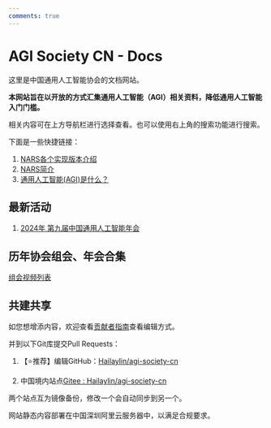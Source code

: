 ```yaml
---
comments: true
---
```


# AGI Society CN - Docs

这里是中国通用人工智能协会的文档网站。

**本网站旨在以开放的方式汇集通用人工智能（AGI）相关资料，降低通用人工智能入门门槛。**

相关内容可在上方导航栏进行选择查看。也可以使用右上角的搜索功能进行搜索。

下面是一些快捷链接：

1. [NARS各个实现版本介绍](nars/impl/introduction.md)
2. [NARS简介](nars/nars_index.md)
3. [通用人工智能(AGI)是什么？](agi/agi_intro.md)

## 最新活动

1. [2024年 第九届中国通用人工智能年会](conference/2024.md)

## 历年协会组会、年会合集

[组会视频列表](conference/group_meeting_catalogue.md)

## 共建共享
如您想增添内容，欢迎查看[贡献者指南](about/edit.md)查看编辑方式。

并到以下Git库提交Pull Requests：

1. 【⭐推荐】编辑GitHub：[Hailaylin/agi-society-cn](https://github.com/Hailaylin/agi-society-cn)

2. 中国境内站点[Gitee : Hailaylin/agi-society-cn](https://gitee.com/Hailay/agi-society-cn)

两个站点互为镜像备份，修改一个会自动同步到另一个。

网站静态内容部署在中国深圳阿里云服务器中，以满足合规要求。
